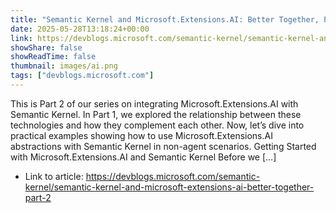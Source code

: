 ```yaml
---
title: "Semantic Kernel and Microsoft.Extensions.AI: Better Together, Part 2"
date: 2025-05-28T13:18:24+00:00
link: https://devblogs.microsoft.com/semantic-kernel/semantic-kernel-and-microsoft-extensions-ai-better-together-part-2
showShare: false
showReadTime: false
thumbnail: images/ai.png
tags: ["devblogs.microsoft.com"]
---
```

This is Part 2 of our series on integrating Microsoft.Extensions.AI with Semantic Kernel. In Part 1, we explored the relationship between these technologies and how they complement each other. Now, let’s dive into practical examples showing how to use Microsoft.Extensions.AI abstractions with Semantic Kernel in non-agent scenarios. Getting Started with Microsoft.Extensions.AI and Semantic Kernel Before we […]

- Link to article: https://devblogs.microsoft.com/semantic-kernel/semantic-kernel-and-microsoft-extensions-ai-better-together-part-2
